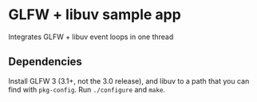 # GLFW + libuv sample app

Integrates GLFW + libuv event loops in one thread

## Dependencies

Install GLFW 3 (3.1+, not the 3.0 release), and libuv to a path that you can find with `pkg-config`. Run `./configure` and `make`.
